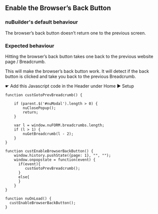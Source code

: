 ## Enable the Browser’s Back Button

### nuBuilder's default behaviour
The browser’s back button doesn’t return one to the previous screen.

### Expected behaviour
Hitting the browser’s back button takes one back to the previous website page / Breadcrumb.

This will make the browser’s back button work. It will detect if the back button is clicked and take you back to the previous Breadcrumb.

☛  Add this Javascript code in the Header under Home ► Setup

```
function custGotoPrevBreadcrumb() {
 
    if (parent.$('#nuModal').length > 0) {
        nuClosePopup();
        return;
    }
 
    var l = window.nuFORM.breadcrumbs.length;
    if (l > 1) {
        nuGetBreadcrumb(l - 2);
    }
}
 
function custEnableBrowserBackButton() {
    window.history.pushState({page: 1}, "", "");
    window.onpopstate = function(event) {
      if(event){
         custGotoPrevBreadcrumb();
      }
      else{
      }
    }
}
 
function nuOnLoad() {
  custEnableBrowserBackButton();
}
```
